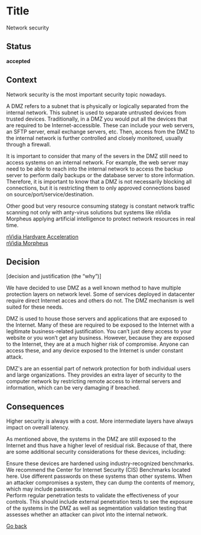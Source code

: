 # Title

Network security

## Status

**accepted**

## Context

Network security is the most important security topic nowadays. 

A DMZ refers to a subnet that is physically or logically separated from the internal network. This subnet is used to separate untrusted devices from trusted devices. Traditionally, in a DMZ you would put all the devices that are required to be Internet-accessible. These can include your web servers, an SFTP server, email exchange servers, etc. Then, access from the DMZ to the internal network is further controlled and closely monitored, usually through a firewall.  

It is important to consider that many of the severs in the DMZ still need to access systems on an internal network. For example, the web server may need to be able to reach into the internal network to access the backup server to perform daily backups or the database server to store information. Therefore, it is important to know that a DMZ is not necessarily blocking all connections, but it is restricting them to only approved connections based on source/port/service/destination.  

Other good but very resource consuming stategy is constant network traffic scanning not only with anty-virus solutions but systems like nVidia Morpheus applying artificial intelligence to protect network resources in real time.  

[nVidia Hardvare Acceleration](https://www.nvidia.com/en-us/industries/cybersecurity/)  
[nVidia Morpheus](https://developer.nvidia.com/morpheus-cybersecurity)  

## Decision

[decision and justification (the “why”)]

We have decided to use DMZ as a well known method to have multiple protection layers on network level. Some of services deployed in datacenter require direct Internet acces and others do not. The DMZ mechanism is well suited for these needs.  

DMZ is used to house those servers and applications that are exposed to the Internet. Many of these are required to be exposed to the Internet with a legitimate business-related justification. You can’t just deny access to your website or you won’t get any business. However, because they are exposed to the Internet, they are at a much higher risk of compromise. Anyone can access these, and any device exposed to the Internet is under constant attack.

DMZ's are an essential part of network protection for both individual users and large organizations. They provides an extra layer of security to the computer network by restricting remote access to internal servers and information, which can be very damaging if breached.

## Consequences

Higher security is always with a cost. More intermediate layers have always impact on overall latency.  

As mentioned above, the systems in the DMZ are still exposed to the Internet and thus have a higher level of residual risk. Because of that, there are some additional security considerations for these devices, including:  

Ensure these devices are hardened using industry-recognized benchmarks. We recommend the Center for Internet Security (CIS) Benchmarks located here.
Use different passwords on these systems than other systems. When an attacker compromises a system, they can dump the contents of memory, which may include passwords.  
Perform regular penetration tests to validate the effectiveness of your controls. This should include external penetration tests to see the exposure of the systems in the DMZ as well as segmentation validation testing that assesses whether an attacker can pivot into the internal network.  

[Go back](./README.md)